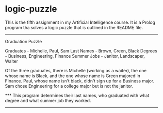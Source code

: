 # logic-puzzle
This is the fifth assignment in my Artificial Intelligence course. It is a Prolog program tha solves a logic puzzle that is outlined in the README file.


**************************************************************************************
Graduation Puzzle

Graduates - Michelle, Paul, Sam
Last Names - Brown, Green, Black
Degrees - Business, Engineering, Finance
Summer Jobs - Janitor, Landscaper, Waiter

Of the three graduates, there is Michelle (working as a waiter), the one whose name is Black, and the one whose name is Green majored in Finance.
Paul, whose name isn't black, didn't sign up for a Business major.
Sam chose Engineering for a college major but is not the janitor.

*** This program determines their last names, who graduated with what degree and what summer job they worked. 

***************************************************************************************
